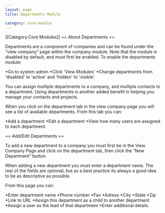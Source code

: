 ```yaml
---
layout: page
title: Departments Module

category: core-module
---
```


[[Category:Core Modules]]
== About Departments ==

Departments are a component of companies and can be found under the “view company” page within the company module. Note that the module is disabled by default, and must first be enabled. To enable the departments module:

*Go to system admin
*Click 'View Modules'
*Change departments from 'disabled' to 'active' and 'hidden' to 'visible'.


You can assign multiple departments to a company, and multiple contacts to a department.  Using departments is another added benefit in helping you manage your contacts and projects.

When you click on the department tab in the view company page you will see a list of available departments. From this tab you can:

*Add a department
*Edit a department
*View how many users are assigned to each department.

== Add/Edit Departments ==

To add a new department to a company you must first be in the View Company Page and click on the department tab, then click the “New Department” button.

When adding a new department you must enter a department name. The rest of the fields are optional, but as a best practice its always a good idea to be as descriptive as possible.

From this page you can:

*Enter department name
*Phone number
*Fax
*Adress
*City
*State
*Zip
*Link to URL
*Assign this department as a child to another department
*Assign a user as the lead of that department
*Enter additional details
